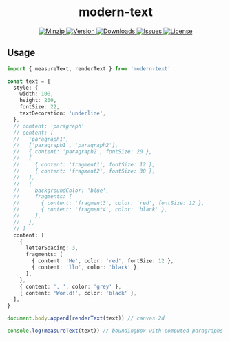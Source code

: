 <h1 align="center">modern-text</h1>

<p align="center">
  <a href="https://unpkg.com/modern-text">
    <img src="https://img.shields.io/bundlephobia/minzip/modern-text" alt="Minzip">
  </a>
  <a href="https://www.npmjs.com/package/modern-text">
    <img src="https://img.shields.io/npm/v/modern-text.svg" alt="Version">
  </a>
  <a href="https://www.npmjs.com/package/modern-text">
    <img src="https://img.shields.io/npm/dm/modern-text" alt="Downloads">
  </a>
  <a href="https://github.com/qq15725/modern-text/issues">
    <img src="https://img.shields.io/github/issues/qq15725/modern-text" alt="Issues">
  </a>
  <a href="https://github.com/qq15725/modern-text/blob/main/LICENSE">
    <img src="https://img.shields.io/npm/l/modern-text.svg" alt="License">
  </a>
</p>

## Usage

```ts
import { measureText, renderText } from 'modern-text'

const text = {
  style: {
    width: 100,
    height: 200,
    fontSize: 22,
    textDecoration: 'underline',
  },
  // content: 'paragraph'
  // content: [
  //   'paragraph1',
  //   ['paragraph1', 'paragraph2'],
  //   { content: 'paragraph2', fontSize: 20 },
  //   [
  //     { content: 'fragment1', fontSize: 12 },
  //     { content: 'fragment2', fontSize: 30 },
  //   ],
  //   {
  //     backgroundColor: 'blue',
  //     fragments: [
  //       { content: 'fragment3', color: 'red', fontSize: 12 },
  //       { content: 'fragment4', color: 'black' },
  //     ],
  //   },
  // ]
  content: [
    {
      letterSpacing: 3,
      fragments: [
        { content: 'He', color: 'red', fontSize: 12 },
        { content: 'llo', color: 'black' },
      ],
    },
    { content: ', ', color: 'grey' },
    { content: 'World!', color: 'black' },
  ],
}

document.body.append(renderText(text)) // canvas 2d

console.log(measureText(text)) // boundingBox with computed paragraphs
```
